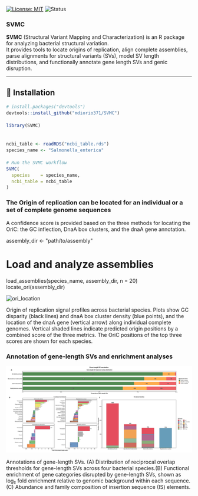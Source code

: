 [![License: MIT](https://img.shields.io/badge/License-MIT-yellow.svg)](LICENSE)
![Status](https://img.shields.io/badge/status-work--in--progress-orange)
### SVMC 


**SVMC** (Structural Variant Mapping and Characterization) is an R package for analyzing bacterial structural variation.  
It provides tools to locate origins of replication, align complete assemblies, parse alignments for structural variants (SVs), model SV length distributions, and functionally annotate gene length SVs and genic disruption. 


---

## 🔧 Installation

```r
# install.packages("devtools")
devtools::install_github("mdiorio371/SVMC")

library(SVMC)


ncbi_table <- readRDS("ncbi_table.rds")
species_name <- "Salmonella_enterica"

# Run the SVMC workflow
SVMC(
  species    = species_name,
  ncbi_table = ncbi_table
)

```  





### The Origin of replication can be located for an individual or a set of complete genome sequences
A confidence score is provided based on the three methods for locating the OriC: the GC inflection, DnaA box clusters, and the dnaA gene annotation.

assembly_dir <- "path/to/assembly"

# Load and analyze assemblies
load_assemblies(species_name, assembly_dir, n = 20)
locate_ori(assembly_dir)


![ori_location](ori.png)

Origin of replication signal profiles across bacterial species. Plots show GC disparity (black lines) and dnaA box cluster density (blue points), and the location of the dnaA gene (vertical arrow) along individual complete genomes. Vertical shaded lines indicate predicted origin positions by a combined score of the three metrics. The OriC positions of the top three scores are shown for each species. 


### Annotation of gene-length SVs and enrichment analyses

![sv_gene](figures/sv_genic_enrichment.png)

Annotations of gene-length SVs. (A) Distribution of reciprocal overlap thresholds for gene-length SVs across four bacterial species.(B) Functional enrichment of gene categories disrupted by gene-length SVs, shown as log₂ fold enrichment relative to genomic background within each sequence. (C) Abundance and family composition of insertion sequence (IS) elements.
